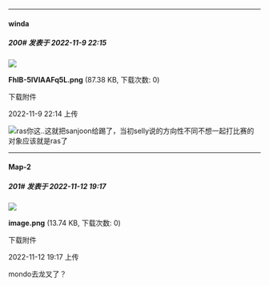 

*****

####  winda  
##### 200#       发表于 2022-11-9 22:15

<img src="https://img.saraba1st.com/forum/202211/09/221415qocoi78259y28ly9.png" referrerpolicy="no-referrer">

<strong>FhIB-5lVIAAFq5L.png</strong> (87.38 KB, 下载次数: 0)

下载附件

2022-11-9 22:14 上传

<img src="https://static.saraba1st.com/image/smiley/face2017/067.png" referrerpolicy="no-referrer">ras你这..这就把sanjoon给踢了，当初selly说的方向性不同不想一起打比赛的对象应该就是ras了



*****

####  Map-2  
##### 201#       发表于 2022-11-12 19:17

<img src="https://img.saraba1st.com/forum/202211/12/191712r1gxfi1zf3hv7hqh.png" referrerpolicy="no-referrer">

<strong>image.png</strong> (13.74 KB, 下载次数: 0)

下载附件

2022-11-12 19:17 上传

mondo去龙叉了？

